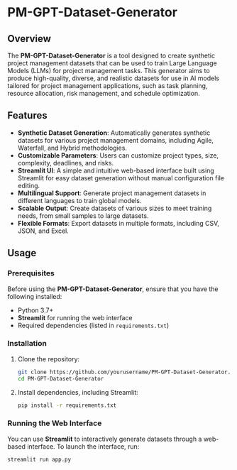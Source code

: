 # PM-GPT-Dataset-Generator

## Overview

The **PM-GPT-Dataset-Generator** is a tool designed to create synthetic project management datasets that can be used to train Large Language Models (LLMs) for project management tasks. This generator aims to produce high-quality, diverse, and realistic datasets for use in AI models tailored for project management applications, such as task planning, resource allocation, risk management, and schedule optimization.

## Features

- **Synthetic Dataset Generation**: Automatically generates synthetic datasets for various project management domains, including Agile, Waterfall, and Hybrid methodologies.
- **Customizable Parameters**: Users can customize project types, size, complexity, deadlines, and risks.
- **Streamlit UI**: A simple and intuitive web-based interface built using Streamlit for easy dataset generation without manual configuration file editing.
- **Multilingual Support**: Generate project management datasets in different languages to train global models.
- **Scalable Output**: Create datasets of various sizes to meet training needs, from small samples to large datasets.
- **Flexible Formats**: Export datasets in multiple formats, including CSV, JSON, and Excel.

## Usage

### Prerequisites

Before using the **PM-GPT-Dataset-Generator**, ensure that you have the following installed:

- Python 3.7+
- **Streamlit** for running the web interface
- Required dependencies (listed in `requirements.txt`)

### Installation

1. Clone the repository:

    ```bash
    git clone https://github.com/yourusername/PM-GPT-Dataset-Generator.git
    cd PM-GPT-Dataset-Generator
    ```

2. Install dependencies, including Streamlit:

    ```bash
    pip install -r requirements.txt
    ```

### Running the Web Interface

You can use **Streamlit** to interactively generate datasets through a web-based interface. To launch the interface, run:

```bash
streamlit run app.py
